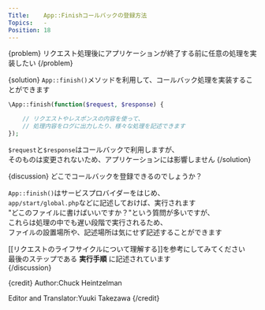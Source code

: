 ```yaml
---
Title:    App::Finishコールバックの登録方法
Topics:   -
Position: 18
---
```


{problem}
リクエスト処理後にアプリケーションが終了する前に任意の処理を実装したい
{/problem}

{solution}
`App::finish()`メソッドを利用して、コールバック処理を実装することができます

```php
\App::finish(function($request, $response) {

    // リクエストやレスポンスの内容を使って、
    // 処理内容をログに出力したり、様々な処理を記述できます
});
```

`$request`と`$response`はコールバックで利用しますが、  
そのものは変更されないため、アプリケーションには影響しません
{/solution}

{discussion}
どこでコールバックを登録できるのでしょうか？

`App::finish()`はサービスプロバイダーをはじめ、  
`app/start/global.php`などに記述しておけば、実行されます  
"どこのファイルに書けばいいですか？"という質問が多いですが、  
これらは処理の中でも遅い段階で実行されるため、  
ファイルの設置場所や、記述場所は気にせず記述することができます

[[リクエストのライフサイクルについて理解する]]を参考にしてみてください  
最後のステップである **実行手順** に記述されています  
{/discussion}

{credit}
Author:Chuck Heintzelman

Editor and Translator:Yuuki Takezawa
{/credit}
